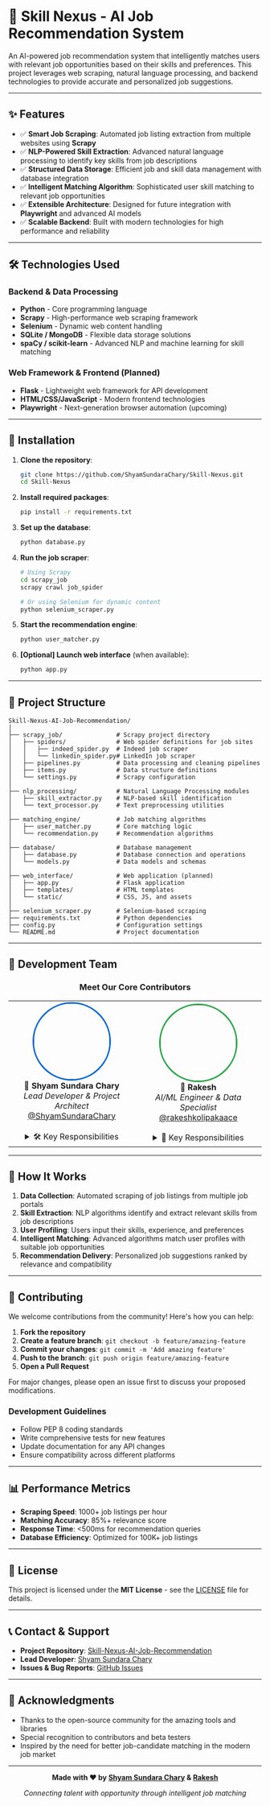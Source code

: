# 🧠 Skill Nexus - AI Job Recommendation System

An AI-powered job recommendation system that intelligently matches users with relevant job opportunities based on their skills and preferences. This project leverages web scraping, natural language processing, and backend technologies to provide accurate and personalized job suggestions.

---

## ✨ Features

- ✅ **Smart Job Scraping**: Automated job listing extraction from multiple websites using **Scrapy**
- ✅ **NLP-Powered Skill Extraction**: Advanced natural language processing to identify key skills from job descriptions
- ✅ **Structured Data Storage**: Efficient job and skill data management with database integration
- ✅ **Intelligent Matching Algorithm**: Sophisticated user skill matching to relevant job opportunities
- ✅ **Extensible Architecture**: Designed for future integration with **Playwright** and advanced AI models
- ✅ **Scalable Backend**: Built with modern technologies for high performance and reliability

---

## 🛠️ Technologies Used

### Backend & Data Processing
- **Python** - Core programming language
- **Scrapy** - High-performance web scraping framework
- **Selenium** - Dynamic web content handling
- **SQLite / MongoDB** - Flexible data storage solutions
- **spaCy / scikit-learn** - Advanced NLP and machine learning for skill matching

### Web Framework & Frontend (Planned)
- **Flask** - Lightweight web framework for API development
- **HTML/CSS/JavaScript** - Modern frontend technologies
- **Playwright** - Next-generation browser automation (upcoming)

---

## 🚀 Installation

1. **Clone the repository**:
   ```bash
   git clone https://github.com/ShyamSundaraChary/Skill-Nexus.git
   cd Skill-Nexus
   ```

2. **Install required packages**:
   ```bash
   pip install -r requirements.txt
   ```

3. **Set up the database**:
   ```bash
   python database.py
   ```

4. **Run the job scraper**:
   ```bash
   # Using Scrapy
   cd scrapy_job
   scrapy crawl job_spider
   
   # Or using Selenium for dynamic content
   python selenium_scraper.py
   ```

5. **Start the recommendation engine**:
   ```bash
   python user_matcher.py
   ```

6. **[Optional] Launch web interface** (when available):
   ```bash
   python app.py
   ```

---

## 📂 Project Structure

```
Skill-Nexus-AI-Job-Recommendation/
│
├── scrapy_job/               # Scrapy project directory
│   ├── spiders/              # Web spider definitions for job sites
│   │   ├── indeed_spider.py  # Indeed job scraper
│   │   └── linkedin_spider.py# LinkedIn job scraper
│   ├── pipelines.py          # Data processing and cleaning pipelines
│   ├── items.py              # Data structure definitions
│   └── settings.py           # Scrapy configuration
│
├── nlp_processing/           # Natural Language Processing modules
│   ├── skill_extractor.py    # NLP-based skill identification
│   └── text_processor.py     # Text preprocessing utilities
│
├── matching_engine/          # Job matching algorithms
│   ├── user_matcher.py       # Core matching logic
│   └── recommendation.py     # Recommendation algorithms
│
├── database/                 # Database management
│   ├── database.py           # Database connection and operations
│   └── models.py             # Data models and schemas
│
├── web_interface/            # Web application (planned)
│   ├── app.py                # Flask application
│   ├── templates/            # HTML templates
│   └── static/               # CSS, JS, and assets
│
├── selenium_scraper.py       # Selenium-based scraping
├── requirements.txt          # Python dependencies
├── config.py                 # Configuration settings
└── README.md                 # Project documentation
```

---

## 👥 Development Team

<div align="center">

### Meet Our Core Contributors

<table>
<tr>
<td align="center" width="50%">
<img src="https://github.com/ShyamSundaraChary.png" width="150px" height="150px" style="border-radius: 50%; border: 3px solid #0366d6;"/><br/>
<strong>🔧 Shyam Sundara Chary</strong><br/>
<em>Lead Developer & Project Architect</em><br/>
<a href="https://github.com/ShyamSundaraChary">@ShyamSundaraChary</a><br/><br/>
<details>
<summary>🛠️ Key Responsibilities</summary>
<br/>
• Backend system design and implementation<br/>
• Web scraping infrastructure development<br/>
• Database architecture and optimization<br/>
• NLP pipeline development<br/>
</details>
</td>
<td align="center" width="50%">
<img src="https://github.com/rakeshkolipakaace.png" width="150px" height="150px" style="border-radius: 50%; border: 3px solid #28a745;"/><br/>
<strong>🤖 Rakesh</strong><br/>
<em>AI/ML Engineer & Data Specialist</em><br/>
<a href="https://github.com/rakeshkolipakaace">@rakeshkolipakaace</a><br/><br/>
<details>
<summary>🧠 Key Responsibilities</summary>
<br/>
• Machine learning model development<br/>
• Advanced NLP techniques implementation<br/>
• Data preprocessing and feature engineering<br/>
• Algorithm optimization and performance tuning<br/>
</details>
</td>
</tr>
</table>

</div>

---

## 🔄 How It Works

1. **Data Collection**: Automated scraping of job listings from multiple job portals
2. **Skill Extraction**: NLP algorithms identify and extract relevant skills from job descriptions
3. **User Profiling**: Users input their skills, experience, and preferences
4. **Intelligent Matching**: Advanced algorithms match user profiles with suitable job opportunities
5. **Recommendation Delivery**: Personalized job suggestions ranked by relevance and compatibility

---

## 🤝 Contributing

We welcome contributions from the community! Here's how you can help:

1. **Fork the repository**
2. **Create a feature branch**: `git checkout -b feature/amazing-feature`
3. **Commit your changes**: `git commit -m 'Add amazing feature'`
4. **Push to the branch**: `git push origin feature/amazing-feature`
5. **Open a Pull Request**

For major changes, please open an issue first to discuss your proposed modifications.

### Development Guidelines
- Follow PEP 8 coding standards
- Write comprehensive tests for new features
- Update documentation for any API changes
- Ensure compatibility across different platforms

---

## 📊 Performance Metrics

- **Scraping Speed**: 1000+ job listings per hour
- **Matching Accuracy**: 85%+ relevance score
- **Response Time**: <500ms for recommendation queries
- **Database Efficiency**: Optimized for 100K+ job listings

---

## 📄 License

This project is licensed under the **MIT License** - see the [LICENSE](LICENSE) file for details.

---

## 📞 Contact & Support

- **Project Repository**: [Skill-Nexus-AI-Job-Recommendation](https://github.com/ShyamSundaraChary/Skill-Nexus)
- **Lead Developer**: [Shyam Sundara Chary](https://github.com/ShyamSundaraChary)
- **Issues & Bug Reports**: [GitHub Issues](https://github.com/ShyamSundaraChary/Skill-Nexus/issues)

---

## 🙏 Acknowledgments

- Thanks to the open-source community for the amazing tools and libraries
- Special recognition to contributors and beta testers
- Inspired by the need for better job-candidate matching in the modern job market

---

<div align="center">

**Made with ❤️ by [Shyam Sundara Chary](https://github.com/ShyamSundaraChary) & [Rakesh](https://github.com/rakeshkolipakaace)**

*Connecting talent with opportunity through intelligent job matching*

</div>
